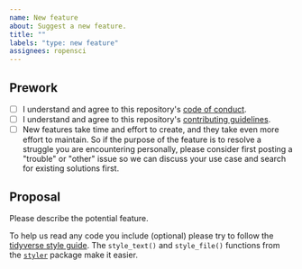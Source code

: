 ```yaml
---
name: New feature
about: Suggest a new feature.
title: ""
labels: "type: new feature"
assignees: ropensci
---
```


## Prework

* [ ] I understand and agree to this repository's [code of conduct](https://github.com/ropensci/targets-design/blob/main/CODE_OF_CONDUCT.md).
* [ ] I understand and agree to this repository's [contributing guidelines](https://github.com/ropensci/targets-design/blob/main/CONTRIBUTING.md).
* [ ] New features take time and effort to create, and they take even more effort to maintain. So if the purpose of the feature is to resolve a struggle you are encountering personally, please consider first posting a "trouble" or "other" issue so we can discuss your use case and search for existing solutions first.

## Proposal

Please describe the potential feature.

To help us read any code you include (optional) please try to follow the [tidyverse style guide](https://style.tidyverse.org/). The `style_text()` and `style_file()` functions from the [`styler`](https://github.com/r-lib/styler) package make it easier.
